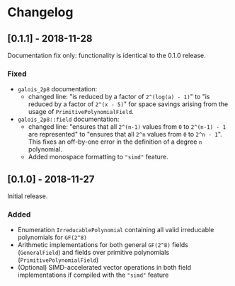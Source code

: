 # Changelog

## [0.1.1] - 2018-11-28
Documentation fix only: functionality is identical
to the 0.1.0 release.

### Fixed
- `galois_2p8` documentation:
  - changed line: "is reduced by a factor of `2^(log(a) - 1)`" to
    "is reduced by a factor of `2^(x - 5)`" for space savings arising
    from the usage of `PrimitivePolynomialField`.
- `galois_2p8::field` documentation:
  - changed line: "ensures that all `2^(n-1)` values from `0` to `2^(n-1) - 1`
    are represented" to "ensures that all `2^n` values from `0` to `2^n - 1`".
    This fixes an off-by-one error in the definition of a degree `n` polynomial.
  - Added monospace formatting to `"simd"` feature.

## [0.1.0] - 2018-11-27
Initial release.

### Added
- Enumeration `IrreducablePolynomial` containing all
  valid irreducable polynomials for `GF(2^8)`
- Arithmetic implementations for both general `GF(2^8)`
  fields (`GeneralField`) and fields over primitive
  polynomials (`PrimitivePolynomialField`)
- (Optional) SIMD-accelerated vector operations in
  both field implementations if compiled with the
  `"simd"` feature